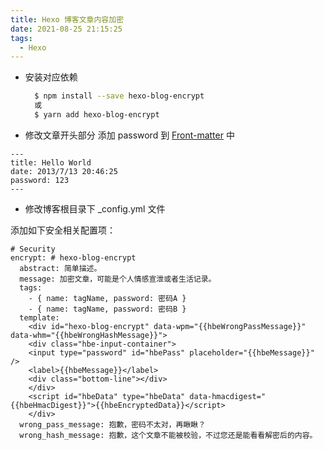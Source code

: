 ```yaml
---
title: Hexo 博客文章内容加密
date: 2021-08-25 21:15:25
tags:
  - Hexo
---
```


- 安装对应依赖

  ```bash
    $ npm install --save hexo-blog-encrypt 
    或
    $ yarn add hexo-blog-encrypt 
  ```
<!-- more -->
- 修改文章开头部分 添加 password 到   [ Front-matter](https://hexo.io/zh-cn/docs/front-matter) 中
```
---
title: Hello World
date: 2013/7/13 20:46:25
password: 123
---
```

- 修改博客根目录下 _config.yml 文件

添加如下安全相关配置项：
```
# Security
encrypt: # hexo-blog-encrypt
  abstract: 简单描述。
  message: 加密文章，可能是个人情感宣泄或者生活记录。
  tags:
    - { name: tagName, password: 密码A }
    - { name: tagName, password: 密码B }
  template:
    <div id="hexo-blog-encrypt" data-wpm="{{hbeWrongPassMessage}}" data-whm="{{hbeWrongHashMessage}}">
    <div class="hbe-input-container">
    <input type="password" id="hbePass" placeholder="{{hbeMessage}}" />
    <label>{{hbeMessage}}</label>
    <div class="bottom-line"></div>
    </div>
    <script id="hbeData" type="hbeData" data-hmacdigest="{{hbeHmacDigest}}">{{hbeEncryptedData}}</script>
    </div>
  wrong_pass_message: 抱歉，密码不太对，再瞅瞅？
  wrong_hash_message: 抱歉，这个文章不能被校验，不过您还是能看看解密后的内容。
```
